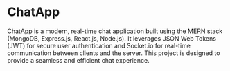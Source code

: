 # ChatApp
ChatApp is a modern, real-time chat application built using the MERN stack (MongoDB, Express.js, React.js, Node.js). It leverages JSON Web Tokens (JWT) for secure user authentication and Socket.io for real-time communication between clients and the server. This project is designed to provide a seamless and efficient chat experience.
